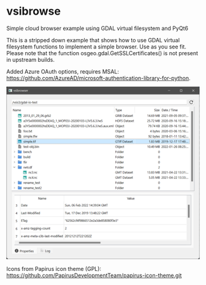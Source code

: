 # vsibrowse
Simple cloud browser example using GDAL virtual filesystem and PyQt6

This is a stripped down example that shows how to use GDAL virtual filesystem functions to implement a simple browser. Use as you see fit. Please note that the function osgeo.gdal.GetSSLCertificates() is not present in upstream builds.

Added Azure OAuth options, requires MSAL: https://github.com/AzureAD/microsoft-authentication-library-for-python.

<img src="https://github.com/rprinceley/vsibrowse/blob/main/images/vsibrowser.png?raw=true" width=800px >

Icons from Papirus icon theme (GPL): https://github.com/PapirusDevelopmentTeam/papirus-icon-theme.git
